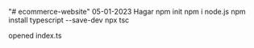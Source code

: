 "# ecommerce-website"
05-01-2023
Hagar
npm init
npm i node.js
npm install typescript --save-dev
npx tsc

opened index.ts
